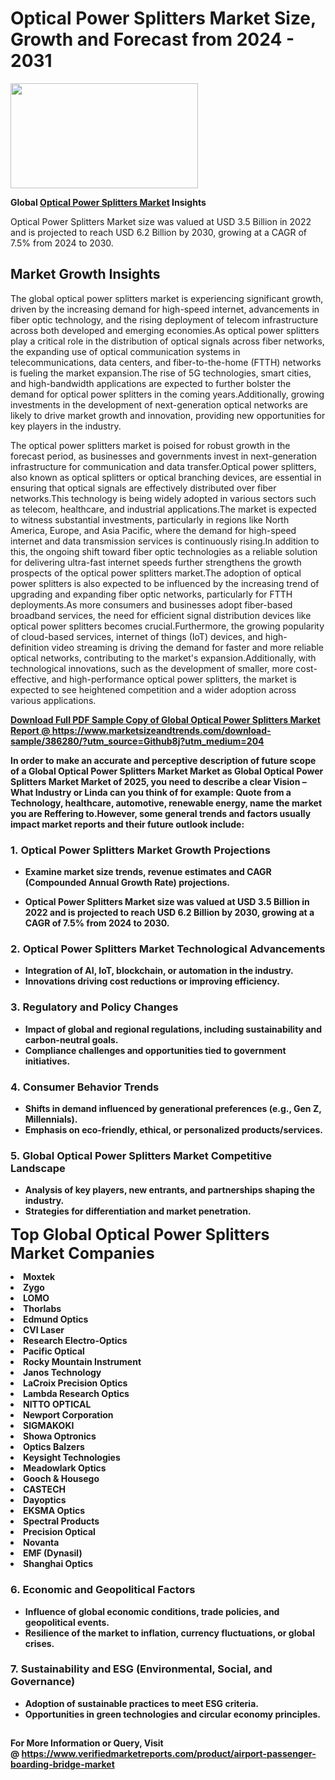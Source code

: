 <H1>Optical Power Splitters Market Size, Growth and Forecast from 2024 - 2031</H1><img class="aligncenter size-medium wp-image-584254" src="https://thirdeyenews.in/wp-content/uploads/2024/09/Global-Market-Research-300x168.jpeg" alt="" width="300" height="168" /><p><strong>Global&nbsp;<a href="https://www.marketsizeandtrends.com/download-sample/386280/?utm_source=Github8j?utm_medium=204">Optical Power Splitters Market</a> Insights</strong></p><p>Optical Power Splitters Market size was valued at USD 3.5 Billion in 2022 and is projected to reach USD 6.2 Billion by 2030, growing at a CAGR of 7.5% from 2024 to 2030.</p><p><h2>Market Growth Insights</h2> <p>The global optical power splitters market is experiencing significant growth, driven by the increasing demand for high-speed internet, advancements in fiber optic technology, and the rising deployment of telecom infrastructure across both developed and emerging economies.As optical power splitters play a critical role in the distribution of optical signals across fiber networks, the expanding use of optical communication systems in telecommunications, data centers, and fiber-to-the-home (FTTH) networks is fueling the market expansion.The rise of 5G technologies, smart cities, and high-bandwidth applications are expected to further bolster the demand for optical power splitters in the coming years.Additionally, growing investments in the development of next-generation optical networks are likely to drive market growth and innovation, providing new opportunities for key players in the industry.</p> <p><strong><a href="#"></a></strong></p> <p>The optical power splitters market is poised for robust growth in the forecast period, as businesses and governments invest in next-generation infrastructure for communication and data transfer.Optical power splitters, also known as optical splitters or optical branching devices, are essential in ensuring that optical signals are effectively distributed over fiber networks.This technology is being widely adopted in various sectors such as telecom, healthcare, and industrial applications.The market is expected to witness substantial investments, particularly in regions like North America, Europe, and Asia Pacific, where the demand for high-speed internet and data transmission services is continuously rising.In addition to this, the ongoing shift toward fiber optic technologies as a reliable solution for delivering ultra-fast internet speeds further strengthens the growth prospects of the optical power splitters market.The adoption of optical power splitters is also expected to be influenced by the increasing trend of upgrading and expanding fiber optic networks, particularly for FTTH deployments.As more consumers and businesses adopt fiber-based broadband services, the need for efficient signal distribution devices like optical power splitters becomes crucial.Furthermore, the growing popularity of cloud-based services, internet of things (IoT) devices, and high-definition video streaming is driving the demand for faster and more reliable optical networks, contributing to the market's expansion.Additionally, with technological innovations, such as the development of smaller, more cost-effective, and high-performance optical power splitters, the market is expected to see heightened competition and a wider adoption across various applications.<p><strong><a href="#"></p><p><span class=""><strong>Download Full PDF Sample Copy of Global Optical Power Splitters Market Report</strong> @ <a href="https://www.marketsizeandtrends.com/download-sample/386280/?utm_source=Github8j?utm_medium=204" target="_blank">https://www.marketsizeandtrends.com/download-sample/386280/?utm_source=Github8j?utm_medium=204</a></span></p><p>In order to make an accurate and perceptive description of future scope of a Global&nbsp;Optical Power Splitters Market Market as Global&nbsp;Optical Power Splitters Market Market of 2025, you need to describe a clear Vision &ndash; What Industry or Linda can you think of for example: Quote from a Technology, healthcare, automotive, renewable energy, name the market you are Reffering to.However, some general trends and factors usually impact market reports and their future outlook include:</p><h3>1.&nbsp;<strong>Optical Power Splitters Market Growth Projections</strong></h3><ul><li>Examine market size trends, revenue estimates and CAGR (Compounded Annual Growth Rate) projections.</li><li><p>Optical Power Splitters Market size was valued at USD 3.5 Billion in 2022 and is projected to reach USD 6.2 Billion by 2030, growing at a CAGR of 7.5% from 2024 to 2030.</p></li></ul><h3>2.&nbsp;<strong>Optical Power Splitters Market Technological Advancements</strong></h3><ul><li>Integration of AI, IoT, blockchain, or automation in the industry.</li><li>Innovations driving cost reductions or improving efficiency.</li></ul><h3>3.&nbsp;<strong>Regulatory and Policy Changes</strong></h3><ul><li>Impact of global and regional regulations, including sustainability and carbon-neutral goals.</li><li>Compliance challenges and opportunities tied to government initiatives.</li></ul><h3>4.&nbsp;<strong>Consumer Behavior Trends</strong></h3><ul><li>Shifts in demand influenced by generational preferences (e.g., Gen Z, Millennials).</li><li>Emphasis on eco-friendly, ethical, or personalized products/services.</li></ul><h3>5.&nbsp;<strong>Global Optical Power Splitters Market Competitive Landscape</strong></h3><ul><li>Analysis of key players, new entrants, and partnerships shaping the industry.</li><li>Strategies for differentiation and market penetration.</li></ul><p data-pm-slice="1 1 []"><span style="color: inherit; font-family: inherit; font-size: 25px;">Top Global Optical Power Splitters Market Companies</span></p><div class="" data-test-id=""><p><li>Moxtek</li><li> Zygo</li><li> LOMO</li><li> Thorlabs</li><li> Edmund Optics</li><li> CVI Laser</li><li> Research Electro-Optics</li><li> Pacific Optical</li><li> Rocky Mountain Instrument</li><li> Janos Technology</li><li> LaCroix Precision Optics</li><li> Lambda Research Optics</li><li> NITTO OPTICAL</li><li> Newport Corporation</li><li> SIGMAKOKI</li><li> Showa Optronics</li><li> Optics Balzers</li><li> Keysight Technologies</li><li> Meadowlark Optics</li><li> Gooch & Housego</li><li> CASTECH</li><li> Dayoptics</li><li> EKSMA Optics</li><li> Spectral Products</li><li> Precision Optical</li><li> Novanta</li><li> EMF (Dynasil)</li><li> Shanghai Optics</li></p></div><h3>6.&nbsp;<strong>Economic and Geopolitical Factors</strong></h3><ul><li>Influence of global economic conditions, trade policies, and geopolitical events.</li><li>Resilience of the market to inflation, currency fluctuations, or global crises.</li></ul><h3>7.&nbsp;<strong>Sustainability and ESG (Environmental, Social, and Governance)</strong></h3><ul><li>Adoption of sustainable practices to meet ESG criteria.</li><li>Opportunities in green technologies and circular economy principles.</li></ul><h2><strong style="font-size: 14px;">For More Information or Query, Visit @&nbsp;</strong><a style="background-color: #ffffff; font-size: 14px;" href="https://www.marketsizeandtrends.com/report/optical-power-splitters-market/" target="_blank">https://www.verifiedmarketreports.com/product/airport-passenger-boarding-bridge-market</a></h2>